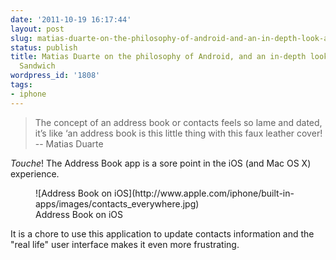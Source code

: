 ```yaml
---
date: '2011-10-19 16:17:44'
layout: post
slug: matias-duarte-on-the-philosophy-of-android-and-an-in-depth-look-at-ice-cream-sandwich
status: publish
title: Matias Duarte on the philosophy of Android, and an in-depth look at Ice Cream
  Sandwich
wordpress_id: '1808'
tags:
- iphone
---
```


> The concept of an address book or contacts feels so lame and dated, it’s like ‘an address book is this little thing with this faux leather cover!  
> -- Matias Duarte

_Touche_! The Address Book app is a sore point in the iOS (and Mac OS X) experience.

<figure>
![Address Book on iOS](http://www.apple.com/iphone/built-in-apps/images/contacts_everywhere.jpg)
<figcaption>Address Book on iOS</figcaption>
</figure>

It is a chore to use this application to update contacts information and the "real life" user interface makes it even more frustrating.
